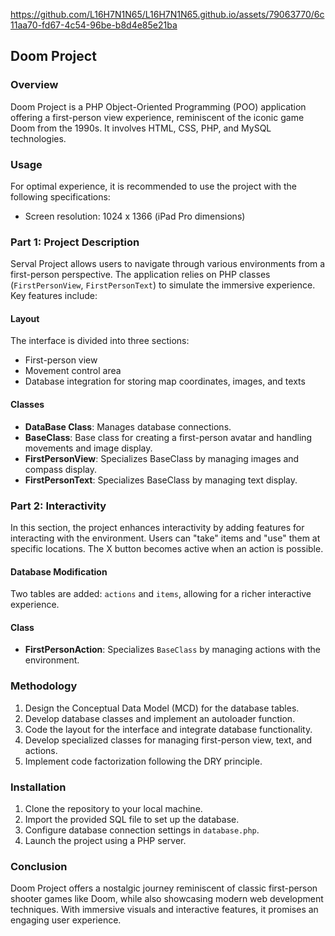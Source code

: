 https://github.com/L16H7N1N65/L16H7N1N65.github.io/assets/79063770/6c11aa70-fd67-4c54-96be-b8d4e85e21ba

## Doom Project

### Overview
Doom Project is a PHP Object-Oriented Programming (POO) application offering a first-person view experience, reminiscent of the iconic game Doom from the 1990s. It involves HTML, CSS, PHP, and MySQL technologies.

### Usage
For optimal experience, it is recommended to use the project with the following specifications:
- Screen resolution: 1024 x 1366 (iPad Pro dimensions)

### Part 1: Project Description
Serval Project allows users to navigate through various environments from a first-person perspective. The application relies on PHP classes (`FirstPersonView`, `FirstPersonText`) to simulate the immersive experience. Key features include:

#### Layout
The interface is divided into three sections:
- First-person view
- Movement control area
- Database integration for storing map coordinates, images, and texts

#### Classes
- **DataBase Class**: Manages database connections.
- **BaseClass**: Base class for creating a first-person avatar and handling movements and image display.
- **FirstPersonView**: Specializes BaseClass by managing images and compass display.
- **FirstPersonText**: Specializes BaseClass by managing text display.

### Part 2: Interactivity
In this section, the project enhances interactivity by adding features for interacting with the environment. Users can "take" items and "use" them at specific locations. The X button becomes active when an action is possible.

#### Database Modification
Two tables are added: `actions` and `items`, allowing for a richer interactive experience.

#### Class
- **FirstPersonAction**: Specializes `BaseClass` by managing actions with the environment.

### Methodology
1. Design the Conceptual Data Model (MCD) for the database tables.
2. Develop database classes and implement an autoloader function.
3. Code the layout for the interface and integrate database functionality.
4. Develop specialized classes for managing first-person view, text, and actions.
5. Implement code factorization following the DRY principle.

### Installation
1. Clone the repository to your local machine.
2. Import the provided SQL file to set up the database.
3. Configure database connection settings in `database.php`.
4. Launch the project using a PHP server.

### Conclusion
Doom Project offers a nostalgic journey reminiscent of classic first-person shooter games like Doom, while also showcasing modern web development techniques. With immersive visuals and interactive features, it promises an engaging user experience.
